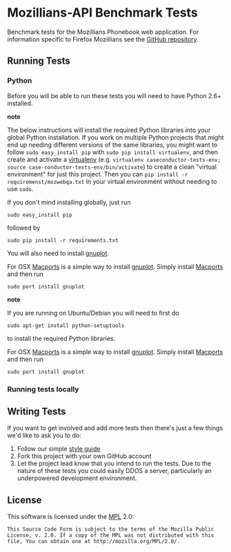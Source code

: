 Mozillians-API Benchmark Tests
===================

Benchmark tests for the Mozillians Phonebook web application.
For information specific to Firefox Mozillians see the [GitHub repository][GitHub Mozillians].

[GitHub Mozillians]: https://github.com/mozilla/mozillians

Running Tests
-------------

### Python
Before you will be able to run these tests you will need to have Python 2.6+ installed.

__note__

The below instructions will install the required Python libraries into your
global Python installation. If you work on multiple Python projects that might
end up needing different versions of the same libraries, you might want to
follow `sudo easy_install pip` with `sudo pip install virtualenv`, and then
create and activate a [virtualenv](http://www.virtualenv.org) (e.g. `virtualenv
caseconductor-tests-env; source case-conductor-tests-env/bin/activate`) to
create a clean "virtual environment" for just this project. Then you can `pip
install -r requiremenst/mozwebqa.txt` in your virtual environment without
needing to use `sudo`.

If you don't mind installing globally, just run

    sudo easy_install pip

followed by

    sudo pip install -r requirements.txt

You will also need to install [gnuplot]. 

For OSX [Macports] is a simple way to install [gnuplot].
Simply install [Macports] and then run

    sudo port install gnuplot

[gnuplot]: http://www.gnuplot.info/
[Macports]: http://www.macports.org/

__note__

If you are running on Ubuntu/Debian you will need to first do

    sudo apt-get install python-setuptools

to install the required Python libraries.

For OSX [Macports] is a simple way to install [gnuplot].
Simply install [Macports] and then run

    sudo port install gnuplot

[gnuplot]: http://www.gnuplot.info/
[Macports]: http://www.macports.org/

### Running tests locally


Writing Tests
-------------

If you want to get involved and add more tests then there's just a few things
we'd like to ask you to do:

1. Follow our simple [style guide][Style Guide]
2. Fork this project with your own GitHub account
3. Let the project lead know that you intend to run the tests. Due to the nature of these
tests you could easily DDOS a server, particularly an underpowered development environment. 

[Style Guide]: https://wiki.mozilla.org/QA/Execution/Web_Testing/Docs/Automation/StyleGuide

License
-------
This software is licensed under the [MPL] 2.0:

    This Source Code Form is subject to the terms of the Mozilla Public
    License, v. 2.0. If a copy of the MPL was not distributed with this
    file, You can obtain one at http://mozilla.org/MPL/2.0/.

[MPL]: http://www.mozilla.org/MPL/2.0/

